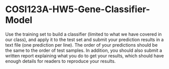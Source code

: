 # COSI123A-HW5-Gene-Classifier-Model
Use the training set to build a classifier (limited to what we have covered in our class), and apply it to the test set and submit your prediction results in a text file (one prediction per line).  The order of your predictions should be the same to the order of test samples.  In addition, you should also submit a written report explaining what you do to get your results, which should have enough details for readers to reproduce your results.
